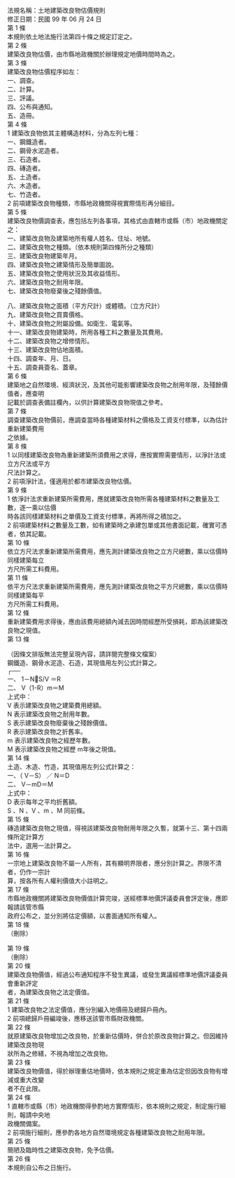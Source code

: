 法規名稱：土地建築改良物估價規則  
修正日期：民國 99 年 06 月 24 日  
第 1 條  
本規則依土地法施行法第四十條之規定訂定之。  
第 2 條  
建築改良物估價，由市縣地政機關於辦理規定地價時間時為之。  
第 3 條  
建築改良物估價程序如左：  
一、調查。  
二、計算。  
三、評議。  
四、公布與通知。  
五、造冊。  
第 4 條  
1 建築改良物依其主體構造材料，分為左列七種：  
一、鋼鐵造者。  
二、鋼骨水泥造者。  
三、石造者。  
四、磚造者。  
五、土造者。  
六、木造者。  
七、竹造者。  
2 前項建築改良物種類，市縣地政機關得視實際情形再分細目。  
第 5 條  
建築改良物價調查表，應包括左列各事項，其格式由直轄市或縣（市）地政機關定之：  
一、建築改良物及建築地所有權人姓名、住址、地號。  
二、建築改良物之種類。（依本規則第四條所分之種類）  
三、建築改良物建築年月。  
四、建築改良物之建築情形及簡單圖說。  
五、建築改良物之使用狀況及其收益情形。  
六、建築改良物之耐用年限。  
七、建築改良物廢棄後之殘餘價值。  


八、建築改良物之面積（平方尺計）或體積。（立方尺計）  
九、建築改良物之買賣價格。  
十、建築改良物之附屬設備。如衛生、電氣等。  
十一、建築改良物建築時，所用各種工料之數量及其費用。  
十二、建築改良物之增修情形。  
十三、建築改良物佔地面積。  
十四、調查年、月、日。  
十五、調查員簽名、蓋章。  
第 6 條  
建築地之自然環境、經濟狀況，及其他可能影響建築改良物之耐用年限，及殘餘價值者，應查明  
記載於調查表備註欄內，以供計算建築改良物現值之參考。  
第 7 條  
調查建築改良物價前，應調查當時各種建築材料之價格及工資支付標準，以為估計重新建築費用  
之依據。  
第 8 條  
1 以同樣建築改良物為重新建築所須費用之求得，應按實際需要情形，以淨計法或立方尺法或平方  
尺法計算之。  
2 前項淨計法，僅適用於都市建築改良物估價。  
第 9 條  
1 依淨計法求重新建築所需費用，應就建築改良物所需各種建築材料之數量及工數，逐一乘以估價  
時各該同樣建築材料之單價及工資支付標準，再將所得之積加之。  
2 前項建築材料之數量及工數，如有建築時之承建包單或其他書面記載，確實可憑者，依其記載。  
第 10 條  
依立方尺法求重新建築所需費用，應先測計建築改良物之立方尺總數，乘以估價時同樣建築每立  
方尺所需工料費用。  
第 11 條  
依平方尺法求重新建築所需費用，應先測計建築改良物之平方尺總數，乘以估價時同樣建築每平  
方尺所需工料費用。  
第 12 條  
重新建築費用求得後，應由該費用總額內減去因時間經歷所受損耗，即為該建築改良物之現值。  
第 13 條  


（因條文排版無法完整呈現內容，請詳閱完整條文檔案）  
鋼鐵造、鋼骨水泥造、石造，其現值用左列公式計算之。  
┌──  
一、 1－N￿S/V ＝R  
二、 V（1-R）m＝M  
上式中：  
V 表示建築改良物之建築費用總額。  
N 表示建築改良物之耐用年數。  
S 表示建築改良物廢棄後之殘餘價值。  
R 表示建築改良物之折舊率。  
m 表示建築改良物之經歷年數。  
M 表示建築改良物之經歷 m年後之現值。  
第 14 條  
土造、木造、竹造，其現值用左列公式計算之：  
一、（ V－S） ／ N＝D  
二、 V－mD＝M  
上式中：  
D 表示每年之平均折舊額。  
S 、N 、V 、m 、M 同前條。  
第 15 條  
磚造建築改良物之現值，得視該建築改良物耐用年限之久暫，就第十三、第十四兩條所定計算方  
法中，選用一法計算之。  
第 16 條  
一宗地上建築改良物不屬一人所有，其有顯明界限者，應分別計算之。界限不清者，仍作一宗計  
算，按各所有人權利價值大小註明之。  
第 17 條  
市縣地政機關將建築改良物價值計算完竣，送經標準地價評議委員會評定後，應即報請該管市縣  
政府公布之，並分別將估定價額，以書面通知所有權人。  
第 18 條  
（刪除）  


第 19 條  
（刪除）  
第 20 條  
建築改良物價值，經過公布通知程序不發生異議，或發生異議經標準地價評議委員會重新評定  
者，為建築改良物之法定價值。  
第 21 條  
1 建築改良物之法定價值，應分別編入地價冊及總歸戶冊內。  
2 前項總歸戶冊編竣後，應移送該管市縣財政機關。  
第 22 條  
就原建築改良物增加之改良物，於重新估價時，併合於原改良物計算之。但因維持建築改良物現  
狀所為之修繕，不視為增加之改良物。  
第 23 條  
建築改良物價值，得於辦理重估地價時，依本規則之規定重為估定但因改良物有增減或重大改變  
者不在此限。  
第 24 條  
1 直轄市或縣（市）地政機關得參酌地方實際情形，依本規則之規定，制定施行細則，報請中央地  
政機關備案。  
2 前項施行細則，應參酌各地方自然環境規定各種建築改良物之耐用年限。  
第 25 條  
簡陋及臨時性之建築改良物，免予估價。  
第 26 條  
本規則自公布之日施行。  



